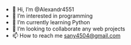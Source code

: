 - 👋 Hi, I’m @Alexandr4551
- 👀 I’m interested in programming
- 🌱 I’m currently learning Python
- 💞️ I’m looking to collaborate any web projects
- 📫 How to reach me sany4504@gmail.com

<!---
Alexandr4551/Alexandr4551 is a ✨ special ✨ repository because its `README.md` (this file) appears on your GitHub profile.
You can click the Preview link to take a look at your changes.
--->
